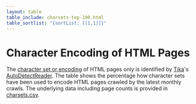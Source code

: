```yaml
---
layout: table
table_include: charsets-top-100.html
table_sortlist: "{sortList: [[1,1]]}"
---
```


Character Encoding of HTML Pages
================================

The [character set or encoding](https://en.wikipedia.org/wiki/Character_encoding) of HTML pages only is identified by [Tika](https://tika.apache.org/)'s [AutoDetectReader](https://tika.apache.org/1.18/api/org/apache/tika/detect/AutoDetectReader.html). The table shows the percentage how character sets have been used to encode HTML pages crawled by the latest monthly crawls. The underlying data including page counts is provided in [charsets.csv](./charsets.csv).
